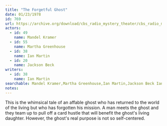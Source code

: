 ```yaml
---
title: "The Forgetful Ghost"
date: 01/23/1978
id: 769
url: https://archive.org/download/cbs_radio_mystery_theater/cbs_radio_mystery_theater-0751-0800.zip/cbs_radio_mystery_theater-0751-0800%2Fcbsrmt_0769_the_forgetful_ghost.mp3
actors:  
  - id: 49
    name: Mandel Kramer  
  - id: 55
    name: Martha Greenhouse  
  - id: 38
    name: Ian Martin  
  - id: 20
    name: Jackson Beck
writers:  
  - id: 38
    name: Ian Martin
searchable: Mandel Kramer,Martha Greenhouse,Ian Martin,Jackson Beck Ian Martin
notes:  
---
```

This is the whimsical tale of an affable ghost who has returned to the world of the living but who has forgotten his mission. A man meets the ghost and they team up to pull off a card hustle that will benefit the ghost's living daughter. However, the ghost's real purpose is not so self-centered.